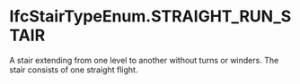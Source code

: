 IfcStairTypeEnum.STRAIGHT_RUN_STAIR
===================================
A stair extending from one level to another without turns or winders. The
stair consists of one straight flight.


